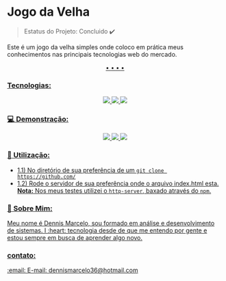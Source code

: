 # Jogo da Velha
> Estatus do Projeto: Concluido :heavy_check_mark: 

<p>Este é um jogo da velha simples onde coloco em prática meus conhecimentos nas principais tecnologias web do mercado.</p>

<p align="center">
    <a href="#Tecnologias">•
    <a href="#computer-Demonstração">•
    <a href="#wrench-Utilização">•
    <a href="#man-Sobre-Mim">•
    <a href="#contato">
</p>

### Tecnologias:
<p align="center">
    <img src="https://img.shields.io/badge/JavaScript-Language-yellow">
    <img src="https://img.shields.io/badge/%20%20CSS-Style-blue">
    <img src="https://img.shields.io/badge/HTML-Markup-orange">
</p>


### :computer: Demonstração:
<p align="center">
    <img src="https://i.imgur.com/DTIT22L.png">
    <img src="https://i.imgur.com/cdtbC2D.png">
    <img src="https://i.imgur.com/dQ2rcLV.png">
</p>

### :wrench: Utilização:
- 1.1) No diretório de sua preferência de um `git clone https://github.com/`
- 1.2) Rode o servidor de sua preferência onde o arquivo index.html esta. **Nota:** Nos meus testes utilizei o `http-server`, baxado através do `npm`.

### :man: Sobre Mim:
<p>Meu nome é Dennis Marcelo, sou formado em análise e desenvolvimento de sistemas. I :heart: tecnologia desde de que me entendo por gente e estou sempre em busca de aprender algo novo.</p>

### contato:
<p>:email: E-mail: dennismarcelo36@hotmail.com</p>